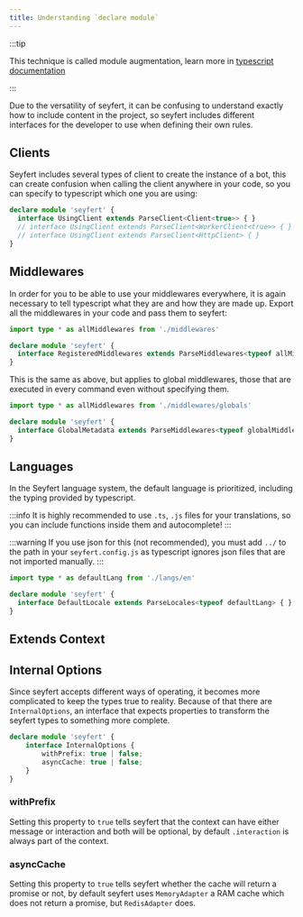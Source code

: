 ```yaml
---
title: Understanding `declare module`
---
```


:::tip

This technique is called module augmentation, learn more in [typescript documentation](https://www.typescriptlang.org/docs/handbook/declaration-merging.html#module-augmentation)

:::

Due to the versatility of seyfert, it can be confusing to understand exactly how to include content in the project, so seyfert includes different interfaces for the developer to use when defining their own rules.
## Clients

Seyfert includes several types of client to create the instance of a bot, this can create confusion when calling the client anywhere in your code, so you can specify to typescript which one you are using:
```ts copy
declare module 'seyfert' {
  interface UsingClient extends ParseClient<Client<true>> { }
  // interface UsingClient extends ParseClient<WorkerClient<true>> { }
  // interface UsingClient extends ParseClient<HttpClient> { }
} 
```

## Middlewares

In order for you to be able to use your middlewares everywhere, it is again necessary to tell typescript what they are and how they are made up. Export all the middlewares in your code and pass them to seyfert:
```ts copy
import type * as allMiddlewares from './middlewares'

declare module 'seyfert' {
  interface RegisteredMiddlewares extends ParseMiddlewares<typeof allMiddlewares> { }
}
```
This is the same as above, but applies to global middlewares, those that are executed in every command even without specifying them.

```ts copy
import type * as allMiddlewares from './middlewares/globals'

declare module 'seyfert' {
  interface GlobalMetadata extends ParseMiddlewares<typeof globalMiddlewares> { }
} 
```
## Languages

In the Seyfert language system, the default language is prioritized, including the typing provided by typescript.

:::info
It is highly recommended to use `.ts`, `.js` files for your translations, so you can include functions inside them and autocomplete!
:::

:::warning
If you use json for this (not recommended), you must add `../` to the path in your `seyfert.config.js` as typescript ignores json files that are not imported manually.
:::

```ts copy
import type * as defaultLang from './langs/en'

declare module 'seyfert' {
  interface DefaultLocale extends ParseLocales<typeof defaultLang> { }   
} 
```

## Extends Context



## Internal Options

Since seyfert accepts different ways of operating, it becomes more complicated to keep the types true to reality. Because of that there are `InternalOptions`, an interface that expects properties to transform the seyfert types to something more complete.

```ts copy
declare module 'seyfert' {
	interface InternalOptions {
		withPrefix: true | false;
		asyncCache: true | false;
	}
}
```

### withPrefix
Setting this property to `true` tells seyfert that the context can have either message or interaction and both will be optional, by default `.interaction` is always part of the context.

### asyncCache
Setting this property to `true` tells seyfert whether the cache will return a promise or not, by default seyfert uses `MemoryAdapter` a RAM cache which does not return a promise, but `RedisAdapter` does.